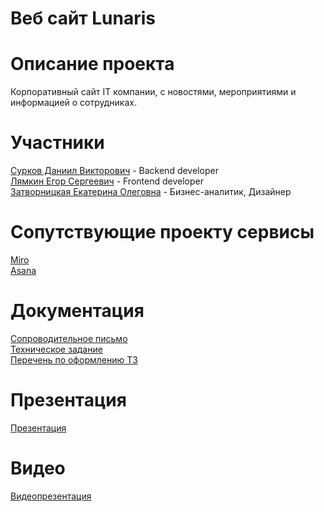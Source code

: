# Веб сайт Lunaris
# Описание проекта 
Корпоративный сайт IT компании, с новостями, мероприятиями и информацией о сотрудниках.
# Участники
[Сурков Даниил Викторович](https://github.com/Zip-pacet?tab=repositories) - Backend developer <br>
[Лямкин Егор Сергеевич](https://github.com/4Bul04kka) - Frontend developer <br>
[Затворницкая Екатерина Олеговна](https://github.com/ezatvornitskaya) - Бизнес-аналитик, Дизайнер
# Сопутствующие проекту сервисы
[Miro](https://miro.com/welcomeonboard/VTZyTkhHdzF1ZU9Td0RHWTJFdnlJNVQya3pKZDFDUFZFalNCaHlCbGRDMmRpVW9pMHpBUlZ2SFN3ZHJNMlFnOHwzNDU4NzY0NTc5ODI2MjQyMTYxfDI=?share_link_id=320428342847) <br>
[Asana](https://app.asana.com/0/1206644220986758/1206644039498109)
# Документация
[Сопроводительное письмо](https://github.com/Zip-pacet/Project-for-TP/blob/main/%D0%A1%D0%BE%D0%BF%D1%80%D0%BE%D0%B2%D0%BE%D0%B4%D0%B8%D1%82%D0%B5%D0%BB%D1%8C%D0%BD%D0%BE%D0%B5-%D0%BF%D0%B8%D1%81%D1%8C%D0%BC%D0%BE.pdf) <br>
[Техническое задание](https://github.com/Zip-pacet/Project-for-TP/blob/main/%D0%A2%D0%B5%D1%85%D0%BD%D0%B8%D1%87%D0%B5%D1%81%D0%BA%D0%BE%D0%B5%20%D0%B7%D0%B0%D0%B4%D0%B0%D0%BD%D0%B8%D0%B5.pdf) <br>
[Перечень по оформлению ТЗ]()
# Презентация 
[Презентация](https://github.com/Zip-pacet/Project-for-TP/blob/main/%D0%9F%D1%80%D0%B5%D0%B7%D0%B5%D0%BD%D1%82%D0%B0%D1%86%D0%B8%D1%8F_2.0.pdf)
# Видео
[Видеопрезентация](https://youtu.be/-CdxAAl24JQ)
